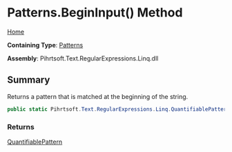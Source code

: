 # Patterns\.BeginInput\(\) Method

[Home](../../../../../../README.md)

**Containing Type**: [Patterns](../README.md)

**Assembly**: Pihrtsoft\.Text\.RegularExpressions\.Linq\.dll

## Summary

Returns a pattern that is matched at the beginning of the string\.

```csharp
public static Pihrtsoft.Text.RegularExpressions.Linq.QuantifiablePattern BeginInput()
```

### Returns

[QuantifiablePattern](../../QuantifiablePattern/README.md)

